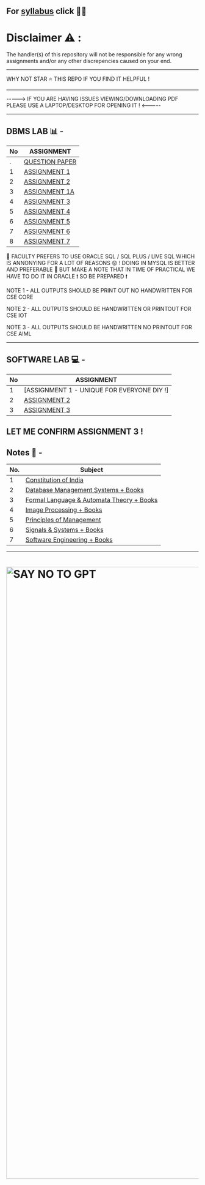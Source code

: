 For [syllabus](https://github.com/BEASTgg/5thsem/tree/main/Syllebus) click 💁‍♂️
---------------------------------------------------------------------------------------------------------------------------------------------------------------------------------------------------------------------------------

# Disclaimer :warning: :

The handler(s) of this repository will not be responsible for any wrong assignments and/or any other discrepencies caused on your end.

---------------------------------------------------------------------------------------------------------------------------------------------------------------------------------------------------------------------------------


WHY NOT STAR ⭐ THIS REPO IF YOU FIND IT HELPFUL !


---------------------------------------------------------------------------------------------------------------------------------------------------------------------------------------------------------------------------------


-----> IF YOU ARE HAVING ISSUES VIEWING/DOWNLOADING PDF PLEASE USE A LAPTOP/DESKTOP FOR OPENING IT ! <-----


---------------------------------------------------------------------------------------------------------------------------------------------------------------------------------------------------------------------------------
DBMS LAB 📊 -
---------------------------------------------------------------------------------------------------------------------------------------------------------------------------------------------------------------------------------
| No  | ASSIGNMENT |
| ------------- | ------------- |
| .  | [QUESTION PAPER](https://github.com/BEASTgg/5thsem/blob/main/DBMS/QUESTION.pdf) |
| 1  | [ASSIGNMENT 1](https://github.com/BEASTgg/5thsem/tree/main/DBMS/ASSIGNMENT%201) |
| 2  | [ASSIGNMENT 2](https://github.com/BEASTgg/5thsem/tree/main/DBMS/ASSIGNMENT%20%202) |
| 3  | [ASSIGNMENT 1A](https://github.com/BEASTgg/5thsem/tree/main/DBMS/ASSIGNMENT%201A) |
| 4  | [ASSIGNMENT 3](https://github.com/BEASTgg/5thsem/tree/main/DBMS/ASSIGNMENT%203) |
| 5  | [ASSIGNMENT 4](https://github.com/BEASTgg/5thsem/tree/main/DBMS/Assignment%204) |
| 6  | [ASSIGNMENT 5](https://github.com/BEASTgg/5thsem/tree/main/DBMS/ASSIGNMENT%205) |
| 7  | [ASSIGNMENT 6](https://github.com/BEASTgg/5thsem/tree/main/DBMS/ASSIGNMENT%206) |
| 8  | [ASSIGNMENT 7](https://github.com/BEASTgg/5thsem/tree/main/DBMS/ASSIGNMENT%207) |

:anger: FACULTY PREFERS TO USE ORACLE SQL / SQL PLUS / LIVE SQL WHICH IS ANNONYING FOR A LOT OF REASONS :rage: ! DOING IN MYSQL IS BETTER AND PREFERABLE :sparkling_heart: BUT MAKE A NOTE THAT IN TIME OF PRACTICAL WE HAVE TO DO IT IN ORACLE  :exclamation: SO BE PREPARED  :exclamation:

NOTE 1 - ALL OUTPUTS SHOULD BE PRINT OUT NO HANDWRITTEN FOR CSE CORE

NOTE 2 - ALL OUTPUTS SHOULD BE HANDWRITTEN OR PRINTOUT FOR CSE IOT

NOTE 3 - ALL OUTPUTS SHOULD BE HANDWRITTEN NO PRINTOUT FOR CSE AIML

---------------------------------------------------------------------------------------------------------------------------------------------------------------------------------------------------------------------------------
SOFTWARE LAB 💻 -
---------------------------------------------------------------------------------------------------------------------------------------------------------------------------------------------------------------------------------
| No  | ASSIGNMENT |
| ------------- | ------------- |
| 1  | [ASSIGNMENT 1 - UNIQUE FOR EVERYONE DIY !] |
| 2  | [ASSIGNMENT 2](https://github.com/BEASTgg/5thsem/tree/main/SOFTWARE/ASSIGNMENT%202) |
| 3  | [ASSIGNMENT 3](https://www.youtube.com/watch?v=dQw4w9WgXcQ) |

LET ME CONFIRM ASSIGNMENT 3 !
---------------------------------------------------------------------------------------------------------------------------------------------------------------------------------------------------------------------------------

## Notes 📜 -

| No. | Subject |
| --- | --- |
| 1 | [Constitution of India](https://github.com/BEASTgg/5thsem/tree/main/Notes/Constitution%20of%20India) |
| 2 | [Database Management Systems + Books](https://github.com/BEASTgg/5thsem/tree/main/Notes/Database%20Management%20Systems) |
| 3 | [Formal Language & Automata Theory + Books](https://github.com/BEASTgg/5thsem/tree/main/Notes/Formal%20Language%20%26%20Automata%20Theory) |
| 4 | [Image Processing + Books](https://github.com/BEASTgg/5thsem/tree/main/Notes/Image%20Processing) |
| 5 | [Principles of Management](https://github.com/BEASTgg/5thsem/tree/main/Notes/Principles%20of%20Management/previous%20year%20notes) |
| 6 | [Signals & Systems + Books](https://github.com/BEASTgg/5thsem/tree/main/Notes/Signals%20%26%20Systems) |
| 7 | [Software Engineering + Books](https://github.com/BEASTgg/5thsem/tree/main/Notes/Software%20Engineering ) |
------------------------------------------------------------------------------------------------------------------------------------------------------------------------------------------------------------------------------


# <img align="right" alt="SAY NO TO GPT" width="1600" src="https://i.ytimg.com/vi/hyljZFiJepc/maxresdefault.jpg">
